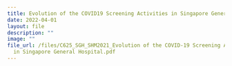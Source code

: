 ```yaml
---
title: Evolution of the COVID19 Screening Activities in Singapore General Hospital
date: 2022-04-01
layout: file
description: ""
image: ""
file_url: /files/C625_SGH_SHM2021_Evolution of the COVID-19 Screening Activities
  in Singapore General Hospital.pdf
---
```

